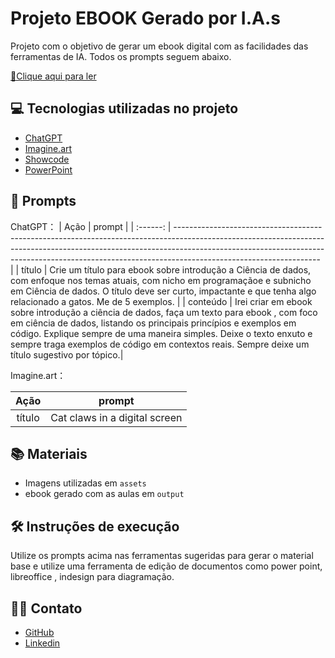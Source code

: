 # Projeto EBOOK Gerado por I.A.s

Projeto com o objetivo de gerar um ebook digital com as facilidades das ferramentas de IA. Todos os prompts
seguem abaixo.

<a href="https://github.com/Christian-Matheus/Ebook_com_chatGPT/blob/main/output/Ebook_com_ChatGPT_Christian_Matheus.pdf" title="View PDF now"> 📕Clique aqui para ler</a>

## 💻 Tecnologias utilizadas no projeto

- [ChatGPT](https://chat.openai.com/) 
- [Imagine.art](https://www.imagine.art/)
- [Showcode](https://showcode.app/)
- [PowerPoint](https://www.microsoft.com/en/microsoft-365/powerpoint)

## 🧠 Prompts


ChatGPT：
|   Ação   | prompt                                                                                                                                                                                                                                                                         |
| :------: | ------------------------------------------------------------------------------------------------------------------------------------------------------------------------------------------------------------------------------------------------------------------------------ |
|  título  | Crie um título para ebook sobre introdução a Ciência de dados, com enfoque nos temas atuais, com nicho em programaçãoe e subnicho em Ciência de dados. O título deve ser curto, impactante e que tenha algo relacionado a gatos. Me de 5 exemplos.                                                        |
| conteúdo | Irei criar em ebook sobre introdução a ciência de dados, faça um texto para ebook , com foco em ciência de dados, listando os principais princípios e exemplos em código. Explique sempre de uma maneira simples. Deixe o texto enxuto e sempre traga exemplos de código em contextos reais. Sempre deixe um título sugestivo por tópico.|

Imagine.art：

|  Ação  | prompt                                                                                 |
| :----: | -------------------------------------------------------------------------------------- |
| título | Cat claws in a digital screen |

## 📚 Materiais

- Imagens utilizadas em `assets`
- ebook gerado com as aulas em `output`

## 🛠️ Instruções de execução

Utilize os prompts acima nas ferramentas sugeridas para gerar o material base e utilize uma ferramenta de edição de documentos como power point, libreoffice , indesign para diagramação.

## 👨‍💻 Contato

- [GitHub](https://github.com/christian-matheus)
- [Linkedin](https://www.linkedin.com/in/christian-matheus-de-paula-melo/)

